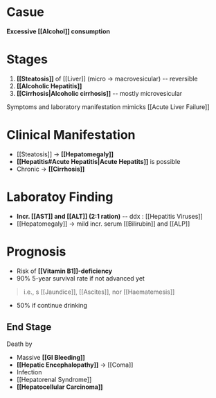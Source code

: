 # Casue
**Excessive [[Alcohol]] consumption**

# Stages
1. **[[Steatosis]]** of [[Liver]] (micro -> macrovesicular) -- reversible
2. **[[Alcoholic Hepatitis]]**
3. **[[Cirrhosis|Alcoholic cirrhosis]]** -- mostly microvesicular

Symptoms and laboratory manifestation mimicks [[Acute Liver Failure]]

# Clinical Manifestation
- [[Steatosis]] -> **[[Hepatomegaly]]**
- **[[Hepatitis#Acute Hepatitis|Acute Hepatits]]** is possible
- Chronic -> **[[Cirrhosis]]**

# Laboratoy Finding
- **Incr. [[AST]] and [[ALT]] (2:1 ration)** -- ddx : [[Hepatitis Viruses]]
- [[Hepatomegaly]] -> mild incr. serum [[Bilirubin]] and [[ALP]]

# Prognosis
- Risk of **[[Vitamin B1]]-deficiency**
- 90% 5-year survival rate if not advanced yet
> i.e., s [[Jaundice]], [[Ascites]], nor [[Haematemesis]]
- 50% if continue drinking

## End Stage
Death by
- Massive **[[GI Bleeding]]**
- **[[Hepatic Encephalopathy]]** -> [[Coma]]
- Infection
- [[Hepatorenal Syndrome]]
- **[[Hepatocellular Carcinoma]]**